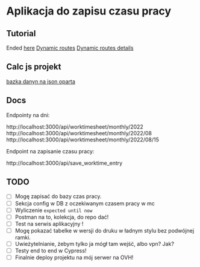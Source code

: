 # Aplikacja do zapisu czasu pracy

## Tutorial

Ended [here](https://nextjs.org/learn/basics/assets-metadata-css/styling-tips)
[Dynamic routes](https://nextjs.org/learn/basics/dynamic-routes)
[Dynamic routes details](https://nextjs.org/learn/basics/dynamic-routes/dynamic-routes-details)

## Calc js projekt

[bazka danyn na json oparta](https://www.npmjs.com/package/node-json-db)

## Docs

Endpointy na dni:

http://localhost:3000/api/worktimesheet/monthly/2022
http://localhost:3000/api/worktimesheet/monthly/2022/08
http://localhost:3000/api/worktimesheet/monthly/2022/08/15

Endpoint na zapisanie czasu pracy:

http://localhost:3000/api/save_worktime_entry

## TODO

- [ ] Mogę zapisać do bazy czas pracy.
- [ ] Sekcja config w DB z oczekiwanym czasem pracy w mc
- [ ] Wyliczenie `expected until now`
- [ ] Postman na to, kolekcja, do repo dać!
- [ ] Test na serwis aplikacyjny !
- [ ] Mogę pokazać tabelke w wersji do druku w ładnym stylu bez podwójnej ramki.
- [ ] Uwieżytelnianie, żebym tylko ja mógł tam wejść, albo vpn? Jak?
- [ ] Testy end to end w Cypress!
- [ ] Finalnie deploy projektu na mój serwer na OVH!
